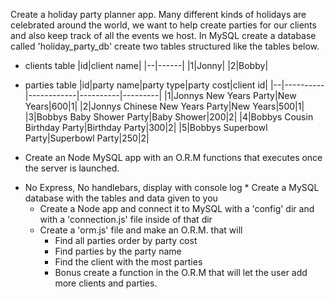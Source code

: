 Create a holiday party planner app. Many different kinds of holidays are celebrated around the world, we want to help create parties for our clients and also keep track of all the events we host. In MySQL create a database called 'holiday_party_db' create two tables structured like the tables below.

+ clients table
|id|client name|
|--|------|
|1|Jonny|
|2|Bobby|

+ parties table
|id|party name|party type|party cost|client id|
|--|----------|------------|----------|---------|
|1|Jonnys New Years Party|New Years|600|1|
|2|Jonnys Chinese New Years Party|New Years|500|1|
|3|Bobbys Baby Shower Party|Baby Shower|200|2|
|4|Bobbys Cousin Birthday Party|Birthday Party|300|2|
|5|Bobbys Superbowl Party|Superbowl Party|250|2|

+ Create an Node MySQL app with an O.R.M functions that executes once the server is launched.


* No Express, No handlebars, display with console log    * Create a MySQL database with the tables and data given to you
    * Create a Node app and connect it to MySQL with a 'config' dir and with a 'connection.js' file inside of that dir
    * Create a 'orm.js' file and make an O.R.M. that will
        * Find all parties order by party cost
        * Find parties by the party name
        * Find the client with the most parties
        * Bonus create a function in the O.R.M that will let the user add more clients and parties.